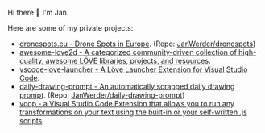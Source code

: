 Hi there 👋 I'm Jan.

Here are some of my private projects:

 * [dronespots.eu - Drone Spots in Europe](https://www.dronespots.eu/). (Repo: [JanWerder/dronespots](https://github.com/JanWerder/dronespots))
 * [awesome-love2d - A categorized community-driven collection of high-quality, awesome LÖVE libraries, projects, and resources](https://github.com/love2d-community/awesome-love2d).
 * [vscode-love-launcher - A Löve Launcher Extension for Visual Studio Code](https://github.com/JanWerder/vscode-love-launcher).
 * [daily-drawing-prompt - An automatically scrapped daily drawing prompt](https://daily-drawing-prompt.vercel.app/). (Repo: [JanWerder/daily-drawing-prompt](https://github.com/JanWerder/daily-drawing-prompt))
* [voop - a Visual Studio Code Extension that allows you to run any transformations on your text using the built-in or your self-written .js scripts](https://github.com/philippthiele/Voop)
